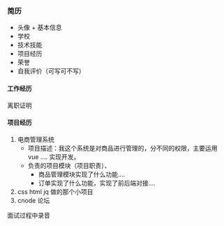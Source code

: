 ### 简历 
+ 头像 + 基本信息 
+ 学校
+ 技术技能 
+ 项目经历
+ 荣誉
+ 自我评价（可写可不写） 

#### 工作经历
离职证明

#### 项目经历
1. 电商管理系统
   + 项目描述：我这个系统是对商品进行管理的，分不同的权限，主要运用vue .... 实现开发。 
   + 负责的项目模块（项目职责）、
       +  商品管理模块实现了什么功能....
       +  订单实现了什么功能，实现了前后端对接....
2. css html jq 做的那个小项目
3. cnode 论坛


面试过程中录音


